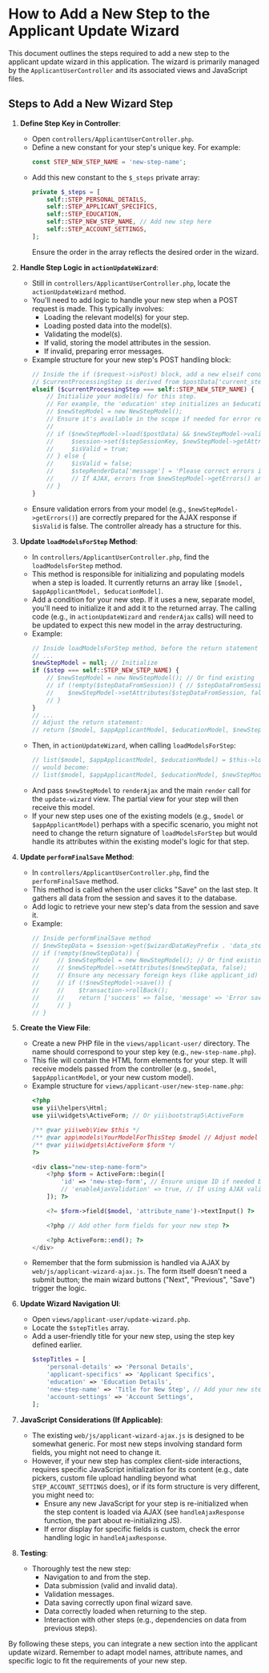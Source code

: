 # How to Add a New Step to the Applicant Update Wizard

This document outlines the steps required to add a new step to the applicant update wizard in this application. The wizard is primarily managed by the `ApplicantUserController` and its associated views and JavaScript files.

## Steps to Add a New Wizard Step

1.  **Define Step Key in Controller**:
    *   Open `controllers/ApplicantUserController.php`.
    *   Define a new constant for your step's unique key. For example:
        ```php
        const STEP_NEW_STEP_NAME = 'new-step-name';
        ```
    *   Add this new constant to the `$_steps` private array:
        ```php
        private $_steps = [
            self::STEP_PERSONAL_DETAILS,
            self::STEP_APPLICANT_SPECIFICS,
            self::STEP_EDUCATION,
            self::STEP_NEW_STEP_NAME, // Add new step here
            self::STEP_ACCOUNT_SETTINGS,
        ];
        ```
        Ensure the order in the array reflects the desired order in the wizard.

2.  **Handle Step Logic in `actionUpdateWizard`**:
    *   Still in `controllers/ApplicantUserController.php`, locate the `actionUpdateWizard` method.
    *   You'll need to add logic to handle your new step when a POST request is made. This typically involves:
        *   Loading the relevant model(s) for your step.
        *   Loading posted data into the model(s).
        *   Validating the model(s).
        *   If valid, storing the model attributes in the session.
        *   If invalid, preparing error messages.
    *   Example structure for your new step's POST handling block:
        ```php
        // Inside the if ($request->isPost) block, add a new elseif condition
        // $currentProcessingStep is derived from $postData['current_step_validated'] or session.
        elseif ($currentProcessingStep === self::STEP_NEW_STEP_NAME) {
            // Initialize your model(s) for this step.
            // For example, the 'education' step initializes an $educationModel.
            // $newStepModel = new NewStepModel();
            // Ensure it's available in the scope if needed for error reporting in AJAX response.
            //
            // if ($newStepModel->load($postData) && $newStepModel->validate()) {
            //     $session->set($stepSessionKey, $newStepModel->getAttributes());
            //     $isValid = true;
            // } else {
            //     $isValid = false;
            //     $stepRenderData['message'] = 'Please correct errors in New Step Name.';
            //     // If AJAX, errors from $newStepModel->getErrors() are usually returned.
            // }
        }
        ```
    *   Ensure validation errors from your model (e.g., `$newStepModel->getErrors()`) are correctly prepared for the AJAX response if `$isValid` is false. The controller already has a structure for this.

3.  **Update `loadModelsForStep` Method**:
    *   In `controllers/ApplicantUserController.php`, find the `loadModelsForStep` method.
    *   This method is responsible for initializing and populating models when a step is loaded. It currently returns an array like `[$model, $appApplicantModel, $educationModel]`.
    *   Add a condition for your new step. If it uses a new, separate model, you'll need to initialize it and add it to the returned array. The calling code (e.g., in `actionUpdateWizard` and `renderAjax` calls) will need to be updated to expect this new model in the array destructuring.
    *   Example:
        ```php
        // Inside loadModelsForStep method, before the return statement
        // ...
        $newStepModel = null; // Initialize
        if ($step === self::STEP_NEW_STEP_NAME) {
            // $newStepModel = new NewStepModel(); // Or find existing
            // if (!empty($stepDataFromSession)) { // $stepDataFromSession is already loaded for $step
            //    $newStepModel->setAttributes($stepDataFromSession, false);
            // }
        }
        // ...
        // Adjust the return statement:
        // return [$model, $appApplicantModel, $educationModel, $newStepModel];
        ```
    *   Then, in `actionUpdateWizard`, when calling `loadModelsForStep`:
        ```php
        // list($model, $appApplicantModel, $educationModel) = $this->loadModelsForStep(...);
        // would become:
        // list($model, $appApplicantModel, $educationModel, $newStepModel) = $this->loadModelsForStep(...);
        ```
    *   And pass `$newStepModel` to `renderAjax` and the main `render` call for the `update-wizard` view. The partial view for your step will then receive this model.
    *   If your new step uses one of the existing models (e.g., `$model` or `$appApplicantModel`) perhaps with a specific scenario, you might not need to change the return signature of `loadModelsForStep` but would handle its attributes within the existing model's logic for that step.

4.  **Update `performFinalSave` Method**:
    *   In `controllers/ApplicantUserController.php`, find the `performFinalSave` method.
    *   This method is called when the user clicks "Save" on the last step. It gathers all data from the session and saves it to the database.
    *   Add logic to retrieve your new step's data from the session and save it.
    *   Example:
        ```php
        // Inside performFinalSave method
        // $newStepData = $session->get($wizardDataKeyPrefix . 'data_step_' . self::STEP_NEW_STEP_NAME, []);
        // if (!empty($newStepData)) {
        //     // $newStepModel = new NewStepModel(); // Or find existing
        //     // $newStepModel->setAttributes($newStepData, false);
        //     // Ensure any necessary foreign keys (like applicant_id) are set.
        //     // if (!$newStepModel->save()) {
        //     //    $transaction->rollBack();
        //     //    return ['success' => false, 'message' => 'Error saving new step data.', 'errors' => $newStepModel->getErrors()];
        //     // }
        // }
        ```

5.  **Create the View File**:
    *   Create a new PHP file in the `views/applicant-user/` directory. The name should correspond to your step key (e.g., `new-step-name.php`).
    *   This file will contain the HTML form elements for your step. It will receive models passed from the controller (e.g., `$model`, `$appApplicantModel`, or your new custom model).
    *   Example structure for `views/applicant-user/new-step-name.php`:
        ```php
        <?php
        use yii\helpers\Html;
        use yii\widgets\ActiveForm; // Or yii\bootstrap5\ActiveForm

        /** @var yii\web\View $this */
        /** @var app\models\YourModelForThisStep $model // Adjust model type as needed */
        /** @var yii\widgets\ActiveForm $form */
        ?>

        <div class="new-step-name-form">
            <?php $form = ActiveForm::begin([
                'id' => 'new-step-form', // Ensure unique ID if needed by JS
                // 'enableAjaxValidation' => true, // If using AJAX validation
            ]); ?>

            <?= $form->field($model, 'attribute_name')->textInput() ?>

            <?php // Add other form fields for your new step ?>

            <?php ActiveForm::end(); ?>
        </div>
        ```
    *   Remember that the form submission is handled via AJAX by `web/js/applicant-wizard-ajax.js`. The form itself doesn't need a submit button; the main wizard buttons ("Next", "Previous", "Save") trigger the logic.

6.  **Update Wizard Navigation UI**:
    *   Open `views/applicant-user/update-wizard.php`.
    *   Locate the `$stepTitles` array.
    *   Add a user-friendly title for your new step, using the step key defined earlier.
        ```php
        $stepTitles = [
            'personal-details' => 'Personal Details',
            'applicant-specifics' => 'Applicant Specifics',
            'education' => 'Education Details',
            'new-step-name' => 'Title for New Step', // Add your new step's title
            'account-settings' => 'Account Settings',
        ];
        ```

7.  **JavaScript Considerations (If Applicable)**:
    *   The existing `web/js/applicant-wizard-ajax.js` is designed to be somewhat generic. For most new steps involving standard form fields, you might not need to change it.
    *   However, if your new step has complex client-side interactions, requires specific JavaScript initialization for its content (e.g., date pickers, custom file upload handling beyond what `STEP_ACCOUNT_SETTINGS` does), or if its form structure is very different, you might need to:
        *   Ensure any new JavaScript for your step is re-initialized when the step content is loaded via AJAX (see `handleAjaxResponse` function, the part about re-initializing JS).
        *   If error display for specific fields is custom, check the error handling logic in `handleAjaxResponse`.

8.  **Testing**:
    *   Thoroughly test the new step:
        *   Navigation to and from the step.
        *   Data submission (valid and invalid data).
        *   Validation messages.
        *   Data saving correctly upon final wizard save.
        *   Data correctly loaded when returning to the step.
        *   Interaction with other steps (e.g., dependencies on data from previous steps).

By following these steps, you can integrate a new section into the applicant update wizard. Remember to adapt model names, attribute names, and specific logic to fit the requirements of your new step.
